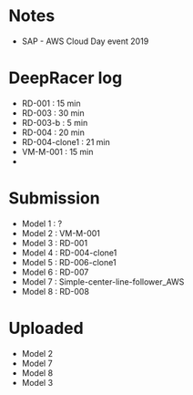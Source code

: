 # Notes
* SAP - AWS Cloud Day event 2019
# DeepRacer log
* RD-001 : 15 min
* RD-003 : 30 min
* RD-003-b : 5 min
* RD-004 : 20 min
* RD-004-clone1 : 21 min
* VM-M-001 : 15 min
* 

# Submission
* Model 1 : ?
* Model 2 : VM-M-001
* Model 3 : RD-001
* Model 4 : RD-004-clone1
* Model 5 : RD-006-clone1
* Model 6 : RD-007
* Model 7 : Simple-center-line-follower_AWS
* Model 8 : RD-008

# Uploaded
* Model 2
* Model 7
* Model 8
* Model 3


